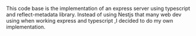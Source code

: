 This code base is the implementation of an express server using typescript and reflect-metadata library.
Instead of using Nestjs that many web dev using when working express and typescript ,I decided to do my own implementation.
